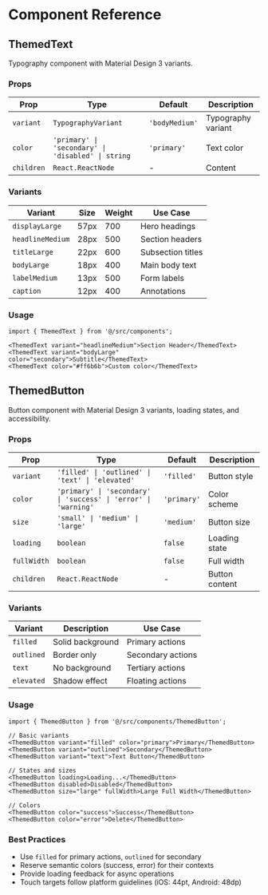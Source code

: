 # Component Reference

## ThemedText

Typography component with Material Design 3 variants.

### Props

| Prop | Type | Default | Description |
|------|------|---------|-------------|
| `variant` | `TypographyVariant` | `'bodyMedium'` | Typography variant |
| `color` | `'primary' \| 'secondary' \| 'disabled' \| string` | `'primary'` | Text color |
| `children` | `React.ReactNode` | - | Content |

### Variants

| Variant | Size | Weight | Use Case |
|---------|------|--------|----------|
| `displayLarge` | 57px | 700 | Hero headings |
| `headlineMedium` | 28px | 500 | Section headers |
| `titleLarge` | 22px | 600 | Subsection titles |
| `bodyLarge` | 18px | 400 | Main body text |
| `labelMedium` | 13px | 500 | Form labels |
| `caption` | 12px | 400 | Annotations |

### Usage

```tsx
import { ThemedText } from '@/src/components';

<ThemedText variant="headlineMedium">Section Header</ThemedText>
<ThemedText variant="bodyLarge" color="secondary">Subtitle</ThemedText>
<ThemedText color="#ff6b6b">Custom color</ThemedText>
```

## ThemedButton

Button component with Material Design 3 variants, loading states, and accessibility.

### Props

| Prop | Type | Default | Description |
|------|------|---------|-------------|
| `variant` | `'filled' \| 'outlined' \| 'text' \| 'elevated'` | `'filled'` | Button style |
| `color` | `'primary' \| 'secondary' \| 'success' \| 'error' \| 'warning'` | `'primary'` | Color scheme |
| `size` | `'small' \| 'medium' \| 'large'` | `'medium'` | Button size |
| `loading` | `boolean` | `false` | Loading state |
| `fullWidth` | `boolean` | `false` | Full width |
| `children` | `React.ReactNode` | - | Button content |

### Variants

| Variant | Description | Use Case |
|---------|-------------|----------|
| `filled` | Solid background | Primary actions |
| `outlined` | Border only | Secondary actions |
| `text` | No background | Tertiary actions |
| `elevated` | Shadow effect | Floating actions |

### Usage

```tsx
import { ThemedButton } from '@/src/components/ThemedButton';

// Basic variants
<ThemedButton variant="filled" color="primary">Primary</ThemedButton>
<ThemedButton variant="outlined">Secondary</ThemedButton>
<ThemedButton variant="text">Text Button</ThemedButton>

// States and sizes
<ThemedButton loading>Loading...</ThemedButton>
<ThemedButton disabled>Disabled</ThemedButton>
<ThemedButton size="large" fullWidth>Large Full Width</ThemedButton>

// Colors
<ThemedButton color="success">Success</ThemedButton>
<ThemedButton color="error">Delete</ThemedButton>
```

### Best Practices

- Use `filled` for primary actions, `outlined` for secondary
- Reserve semantic colors (success, error) for their contexts
- Provide loading feedback for async operations
- Touch targets follow platform guidelines (iOS: 44pt, Android: 48dp)
